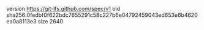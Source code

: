 version https://git-lfs.github.com/spec/v1
oid sha256:0fedbf0f622bdc7655291c58c227b6e04792459043ed653e6b4620ea0a8113e3
size 2640
